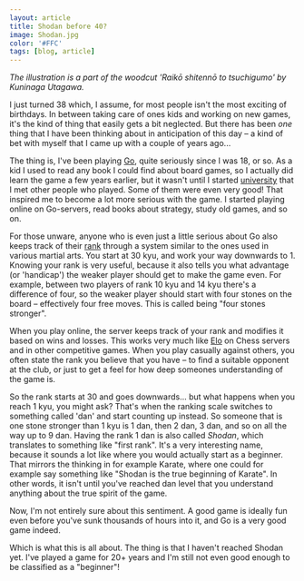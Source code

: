 ```yaml
---
layout: article
title: Shodan before 40?
image: Shodan.jpg
color: '#FFC'
tags: [blog, article]
---
```


*The illustration is a part of the woodcut 'Raikō shitennō to tsuchigumo' by Kuninaga Utagawa.*

I just turned 38 which, I assume, for most people isn't the most
exciting of birthdays. In between taking care of ones kids and working
on new games, it's the kind of thing that easily gets a bit
neglected. But there has been *one* thing that I have been thinking
about in anticipation of this day – a kind of bet with myself that I
came up with a couple of years ago...

The thing is, I've been playing
[Go](https://en.m.wikipedia.org/wiki/Go_(game)), quite seriously since
I was 18, or so. As a kid I used to read any book I could find about
board games, so I actually did learn the game a few years earlier, but
it wasn't until I started [university](https://www.his.se/dataspel)
that I met other people who played. Some of them were even very good!
That inspired me to become a lot more serious with the game. I started
playing online on Go-servers, read books about strategy, study old
games, and so on.

For those unware, anyone who is even just a little serious about Go
also keeps track of their
[rank](https://en.m.wikipedia.org/wiki/Go_ranks_and_ratings) through a
system similar to the ones used in various martial arts. You start at
30 kyu, and work your way downwards to 1. Knowing your rank is very
useful, because it also tells you what advantage (or 'handicap') the
weaker player should get to make the game even. For example, between
two players of rank 10 kyu and 14 kyu there's a difference of four, so
the weaker player should start with four stones on the board –
effectively four free moves. This is called being "four stones
stronger".

When you play online, the server keeps track of your rank and modifies
it based on wins and losses. This works very much like
[Elo](https://sv.wikipedia.org/wiki/Elo-rating) on Chess servers and
in other competitive games. When you play casually against others, you
often state the rank you believe that you have – to find a suitable
opponent at the club, or just to get a feel for how deep someones
understanding of the game is.

So the rank starts at 30 and goes downwards... but what happens when
you reach 1 kyu, you might ask? That's when the ranking scale switches
to something called 'dan' and start counting up instead. So someone
that is one stone stronger than 1 kyu is 1 dan, then 2 dan, 3 dan, and
so on all the way up to 9 dan. Having the rank 1 dan is also called
*Shodan*, which translates to something like "first rank". It's a very
interesting name, because it sounds a lot like where you would
actually start as a beginner. That mirrors the thinking in for example
Karate, where one could for example say something like "Shodan is the
true beginning of Karate". In other words, it isn't until you've
reached dan level that you understand anything about the true spirit
of the game.

Now, I'm not entirely sure about this sentiment. A good game is
ideally fun even before you've sunk thousands of hours into it, and Go
is a very good game indeed.

Which is what this is all about. The thing is that I haven't reached
Shodan yet. I've played a game for 20+ years and I'm still not even
good enough to be classified as a "beginner"!
